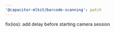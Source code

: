 ```yaml
---
'@capacitor-mlkit/barcode-scanning': patch
---
```


fix(ios): add delay before starting camera session
